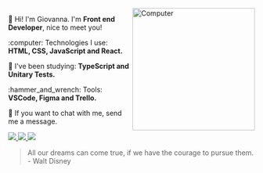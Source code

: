 <img src="https://raw.githubusercontent.com/MicaelliMedeiros/micaellimedeiros/master/image/computer-illustration.png" min-width="20px" max-width="300px" width="250px" align="right" alt="Computer">
    
    
    
<p align="left">
    💜 Hi! I'm Giovanna. I'm <strong>Front end Developer</strong>, nice to meet you! 
</p>

<p align="left">
  :computer:  Technologies I use: <strong>HTML, CSS, JavaScript and React.</strong>
</p>

<p align="left">
  🎯 I've been studying: <strong>TypeScript and Unitary Tests.</strong>
</p>

<p align="left">
  :hammer_and_wrench:  Tools: <strong>VSCode, Figma and Trello.</strong>
</p>

<p align="left">
  💌  If you want to chat with me, send me a message.
</p>

<p align="left">
  <a href="https://www.instagram.com/_gripada/?hl=pt-br" alt="Instagram" target=_blank>
    <img src="https://img.shields.io/badge/-Instagram-1C1C1C?style=for-the-badge&logo=Instagram&logoColor=6F2BFF&link=https://www.instagram.com/_gripada/"/>
  </a>
  
  <a href="https://www.linkedin.com/in/giovannalinda" alt="Linkedin" target=_blank>
    <img src="https://img.shields.io/badge/-Linkedin-1C1C1C?style=for-the-badge&logo=Linkedin&logoColor=6F2BFF&link=https://www.linkedin.com/in/giovannalinda"/>
  </a>
  
  <a href="mailto:eugiovannasouza@gmail.com" alt="gmail">
    <img src="https://img.shields.io/badge/-gmail-1C1C1C?style=for-the-badge&logo=gmail&logoColor=6F2BFF&link=mailto:gustavohenri316@gmail.com"/>
  </a>


> All our dreams can come true, if we have the courage to pursue them. - Walt Disney

